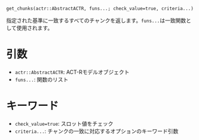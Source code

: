 ```
get_chunks(actr::AbstractACTR, funs...; check_value=true, criteria...)
```

指定された基準に一致するすべてのチャンクを返します。`funs...`は一致関数として使用されます。

# 引数

  * `actr::AbstractACTR`: ACT-Rモデルオブジェクト
  * `funs...`: 関数のリスト

# キーワード

  * `check_value=true`: スロット値をチェック
  * `criteria...`: チャンクの一致に対応するオプションのキーワード引数
